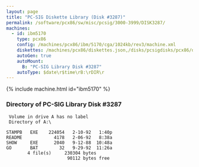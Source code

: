 ```yaml
---
layout: page
title: "PC-SIG Diskette Library (Disk #3287)"
permalink: /software/pcx86/sw/misc/pcsig/3000-3999/DISK3287/
machines:
  - id: ibm5170
    type: pcx86
    config: /machines/pcx86/ibm/5170/cga/1024kb/rev3/machine.xml
    diskettes: /machines/pcx86/diskettes.json,/disks/pcsigdisks/pcx86/diskettes.json
    autoGen: true
    autoMount:
      B: "PC-SIG Library Disk #3287"
    autoType: $date\r$time\rB:\rDIR\r
---
```


{% include machine.html id="ibm5170" %}

### Directory of PC-SIG Library Disk #3287

     Volume in drive A has no label
     Directory of A:\

    STAMPB   EXE    224054   2-10-92   1:40p
    README            4178   2-06-92   8:38a
    SHOW     EXE      2040   9-12-88  10:48a
    GO       BAT        32   9-29-92  11:26a
            4 file(s)     230304 bytes
                           90112 bytes free
